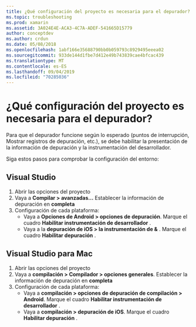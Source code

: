 ```yaml
---
title: ¿Qué configuración del proyecto es necesaria para el depurador?
ms.topic: troubleshooting
ms.prod: xamarin
ms.assetid: 3A024E4E-ACA3-4C7A-ADEF-541665D15779
author: conceptdev
ms.author: crdun
ms.date: 05/08/2018
ms.openlocfilehash: 1abf166e35688790bb0b059793c8929495eeea02
ms.sourcegitcommit: 933de144d1fbe7d412e49b743839cae4bfcac439
ms.translationtype: MT
ms.contentlocale: es-ES
ms.lasthandoff: 09/04/2019
ms.locfileid: "70285036"
---
```

# <a name="what-project-settings-are-required-for-the-debugger"></a>¿Qué configuración del proyecto es necesaria para el depurador?

Para que el depurador funcione según lo esperado (puntos de interrupción, Mostrar registros de depuración, etc.), se debe habilitar la presentación de la información de depuración y la instrumentación del desarrollador.

Siga estos pasos para comprobar la configuración del entorno:

## <a name="visual-studio"></a>Visual Studio
1. Abrir las opciones del proyecto
2. Vaya a **Compilar > avanzadas...** Establecer la información de depuración en **completa**
3. Configuración de cada plataforma:
   - Vaya a **Opciones de Android > opciones de depuración**. Marque el cuadro **Habilitar instrumentación de desarrollador** .
   - Vaya a la **depuración de iOS > la instrumentación de &** . Marque el cuadro **Habilitar depuración** .

## <a name="visual-studio-for-mac"></a>Visual Studio para Mac
1. Abrir las opciones del proyecto
2. Vaya a **compilación > Compilador > opciones generales**. Establecer la información de depuración en **completa**
3. Configuración de cada plataforma:
    - Vaya a **compilación > opciones de depuración de compilación > Android**. Marque el cuadro **Habilitar instrumentación de desarrollador** .
    - Vaya a **compilación > depuración de iOS**. Marque el cuadro **Habilitar depuración** .

